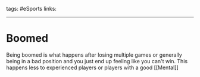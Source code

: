 tags: #eSports
links: 

---
# Boomed
Being boomed is what happens after losing multiple games or generally being in a bad position and you just end up feeling like you can't win.
This happens less to experienced players or players with a good [[Mental]]